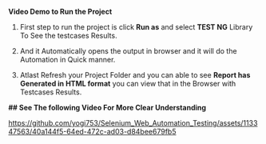 **Video Demo to Run the Project**

1.  First step to run the project is click **Run as** and select **TEST NG** Library To See the testcases Results.

2.  And it Automatically opens the output in browser and it will do the Automation in Quick manner.

3.  Atlast Refresh your Project Folder and you can able to see **Report has Generated in HTML format** you can view that in the Browser with Testcases Results.

   **## See The following Video For More Clear Understanding**

https://github.com/yogi753/Selenium_Web_Automation_Testing/assets/113347563/40a144f5-64ed-472c-ad03-d84bee679fb5

